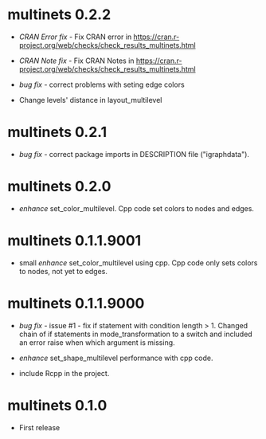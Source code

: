 # multinets 0.2.2

* *CRAN Error fix* - Fix CRAN error in https://cran.r-project.org/web/checks/check_results_multinets.html

* *CRAN Note fix* - Fix CRAN Notes in https://cran.r-project.org/web/checks/check_results_multinets.html
* *bug fix* - correct problems with seting edge colors
* Change levels' distance in layout_multilevel

# multinets 0.2.1

* *bug fix* - correct package imports in DESCRIPTION file ("igraphdata").

# multinets 0.2.0

* *enhance* set_color_multilevel. Cpp code set colors to nodes and edges.

# multinets 0.1.1.9001

* small *enhance* set_color_multilevel using cpp. Cpp code only sets colors to nodes, not yet to edges.

# multinets 0.1.1.9000

* *bug fix* - issue #1 - fix if statement with condition length > 1. Changed chain of if statements in mode_transformation to a switch and included an error raise when which argument is missing.

* *enhance* set_shape_multilevel performance with cpp code.

* include Rcpp in the project.


# multinets 0.1.0

* First release
